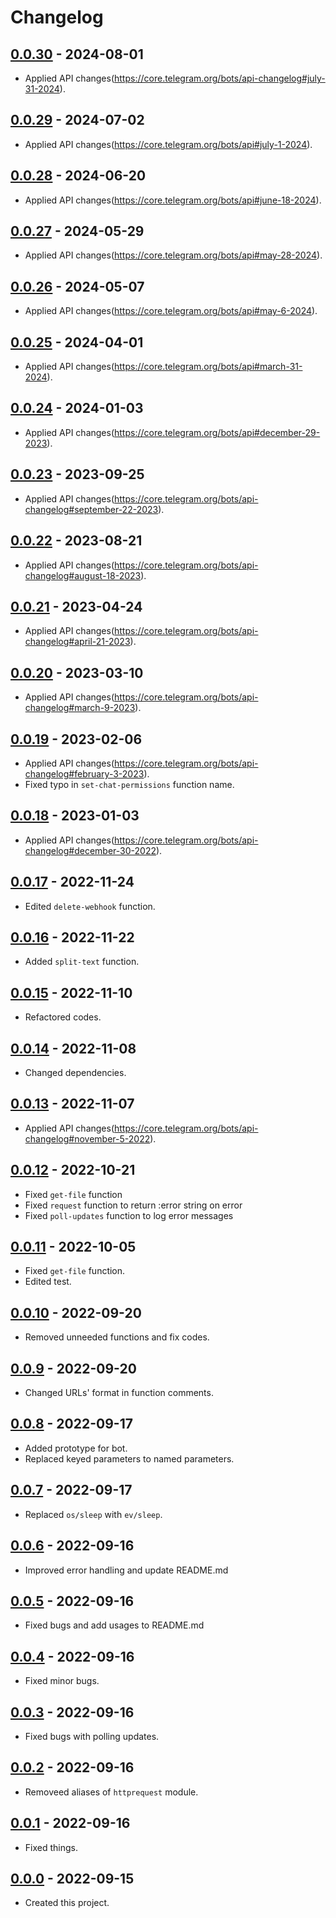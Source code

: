 # Changelog

## [0.0.30] - 2024-08-01
- Applied API changes(https://core.telegram.org/bots/api-changelog#july-31-2024).

## [0.0.29] - 2024-07-02
- Applied API changes(https://core.telegram.org/bots/api#july-1-2024).

## [0.0.28] - 2024-06-20
- Applied API changes(https://core.telegram.org/bots/api#june-18-2024).

## [0.0.27] - 2024-05-29
- Applied API changes(https://core.telegram.org/bots/api#may-28-2024).

## [0.0.26] - 2024-05-07
- Applied API changes(https://core.telegram.org/bots/api#may-6-2024).

## [0.0.25] - 2024-04-01
- Applied API changes(https://core.telegram.org/bots/api#march-31-2024).

## [0.0.24] - 2024-01-03
- Applied API changes(https://core.telegram.org/bots/api#december-29-2023).

## [0.0.23] - 2023-09-25
- Applied API changes(https://core.telegram.org/bots/api-changelog#september-22-2023).

## [0.0.22] - 2023-08-21
- Applied API changes(https://core.telegram.org/bots/api-changelog#august-18-2023).

## [0.0.21] - 2023-04-24
- Applied API changes(https://core.telegram.org/bots/api-changelog#april-21-2023).

## [0.0.20] - 2023-03-10
- Applied API changes(https://core.telegram.org/bots/api-changelog#march-9-2023).

## [0.0.19] - 2023-02-06
- Applied API changes(https://core.telegram.org/bots/api-changelog#february-3-2023).
- Fixed typo in `set-chat-permissions` function name.

## [0.0.18] - 2023-01-03
- Applied API changes(https://core.telegram.org/bots/api-changelog#december-30-2022).

## [0.0.17] - 2022-11-24
- Edited `delete-webhook` function.

## [0.0.16] - 2022-11-22
- Added `split-text` function.

## [0.0.15] - 2022-11-10
- Refactored codes.

## [0.0.14] - 2022-11-08
- Changed dependencies.

## [0.0.13] - 2022-11-07
- Applied API changes(https://core.telegram.org/bots/api-changelog#november-5-2022).

## [0.0.12] - 2022-10-21
- Fixed `get-file` function
- Fixed `request` function to return :error string on error
- Fixed `poll-updates` function to log error messages

## [0.0.11] - 2022-10-05
- Fixed `get-file` function.
- Edited test.

## [0.0.10] - 2022-09-20
- Removed unneeded functions and fix codes.

## [0.0.9] - 2022-09-20
- Changed URLs' format in function comments.

## [0.0.8] - 2022-09-17
- Added prototype for bot.
- Replaced keyed parameters to named parameters.

## [0.0.7] - 2022-09-17
- Replaced `os/sleep` with `ev/sleep`.

## [0.0.6] - 2022-09-16
- Improved error handling and update README.md

## [0.0.5] - 2022-09-16
- Fixed bugs and add usages to README.md

## [0.0.4] - 2022-09-16
- Fixed minor bugs.

## [0.0.3] - 2022-09-16
- Fixed bugs with polling updates.

## [0.0.2] - 2022-09-16
- Removeed aliases of `httprequest` module.

## [0.0.1] - 2022-09-16
- Fixed things.

## [0.0.0] - 2022-09-15
- Created this project.

[0.0.30]: https://github.com/meinside/telegram-bot-janet/compare/v0.0.29...v0.0.30
[0.0.29]: https://github.com/meinside/telegram-bot-janet/compare/v0.0.28...v0.0.29
[0.0.28]: https://github.com/meinside/telegram-bot-janet/compare/v0.0.27...v0.0.28
[0.0.27]: https://github.com/meinside/telegram-bot-janet/compare/v0.0.26...v0.0.27
[0.0.26]: https://github.com/meinside/telegram-bot-janet/compare/v0.0.25...v0.0.26
[0.0.25]: https://github.com/meinside/telegram-bot-janet/compare/v0.0.24...v0.0.25
[0.0.24]: https://github.com/meinside/telegram-bot-janet/compare/v0.0.23...v0.0.24
[0.0.23]: https://github.com/meinside/telegram-bot-janet/compare/v0.0.22...v0.0.23
[0.0.22]: https://github.com/meinside/telegram-bot-janet/compare/v0.0.21...v0.0.22
[0.0.21]: https://github.com/meinside/telegram-bot-janet/compare/v0.0.20...v0.0.21
[0.0.20]: https://github.com/meinside/telegram-bot-janet/compare/v0.0.19...v0.0.20
[0.0.19]: https://github.com/meinside/telegram-bot-janet/compare/v0.0.18...v0.0.19
[0.0.18]: https://github.com/meinside/telegram-bot-janet/compare/v0.0.17...v0.0.18
[0.0.17]: https://github.com/meinside/telegram-bot-janet/compare/v0.0.16...v0.0.17
[0.0.16]: https://github.com/meinside/telegram-bot-janet/compare/v0.0.15...v0.0.16
[0.0.15]: https://github.com/meinside/telegram-bot-janet/compare/v0.0.14...v0.0.15
[0.0.14]: https://github.com/meinside/telegram-bot-janet/compare/v0.0.13...v0.0.14
[0.0.13]: https://github.com/meinside/telegram-bot-janet/compare/v0.0.12...v0.0.13
[0.0.12]: https://github.com/meinside/telegram-bot-janet/compare/v0.0.11...v0.0.12
[0.0.11]: https://github.com/meinside/telegram-bot-janet/compare/v0.0.10...v0.0.11
[0.0.10]: https://github.com/meinside/telegram-bot-janet/compare/v0.0.9...v0.0.10
[0.0.9]: https://github.com/meinside/telegram-bot-janet/compare/v0.0.8...v0.0.9
[0.0.8]: https://github.com/meinside/telegram-bot-janet/compare/v0.0.7...v0.0.8
[0.0.7]: https://github.com/meinside/telegram-bot-janet/compare/v0.0.6...v0.0.7
[0.0.6]: https://github.com/meinside/telegram-bot-janet/compare/v0.0.5...v0.0.6
[0.0.5]: https://github.com/meinside/telegram-bot-janet/compare/v0.0.4...v0.0.5
[0.0.4]: https://github.com/meinside/telegram-bot-janet/compare/v0.0.3...v0.0.4
[0.0.3]: https://github.com/meinside/telegram-bot-janet/compare/v0.0.2...v0.0.3
[0.0.2]: https://github.com/meinside/telegram-bot-janet/compare/v0.0.1...v0.0.2
[0.0.1]: https://github.com/meinside/telegram-bot-janet/compare/v0.0.0...v0.0.1
[0.0.0]: https://github.com/meinside/telegram-bot-janet/releases/tag/v0.0.0
